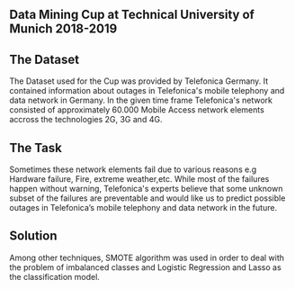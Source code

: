 ## Data Mining Cup at Technical University of Munich 2018-2019

## The Dataset 

The Dataset used for the Cup was provided by Telefonica Germany. It contained information about outages in Telefonica's mobile telephony and data network in Germany. In the given time frame Telefonica's network consisted of approximately 60.000 Mobile Access network elements accross the technologies 2G, 3G and 4G. 

## The Task

Sometimes these network elements fail due to various reasons e.g Hardware failure, Fire, extreme weather,etc. While most of the failures happen without warning, Telefonica's experts believe that some unknown subset of the failures are preventable and would like us to predict possible outages in Telefonica’s mobile telephony and data network in the future. 

## Solution

Among other techniques, SMOTE algorithm was used in order to deal with the problem of imbalanced classes and Logistic Regression and Lasso as the classification model. 


